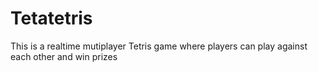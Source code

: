 # Tetatetris

This is a realtime mutiplayer Tetris game where players can play against each other and win prizes
